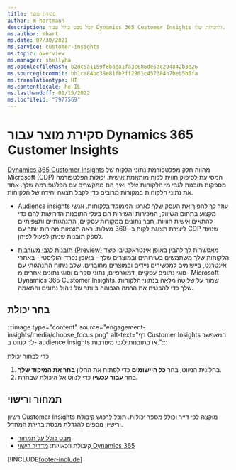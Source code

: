 ```yaml
---
title: סקירת מוצר
author: m-hartmann
description: קבל מבט כולל עבור Dynamics 365 Customer Insights והיכולות שלו.
ms.author: mhart
ms.date: 07/30/2021
ms.service: customer-insights
ms.topic: overview
ms.manager: shellyha
ms.openlocfilehash: b2dc5a1159f8baea1fa3c686de5ac294842b3e26
ms.sourcegitcommit: bb1ca84bc38e81fb2ff2961c457384b7beb5b5fa
ms.translationtype: HT
ms.contentlocale: he-IL
ms.lasthandoff: 01/15/2022
ms.locfileid: "7977569"
---
```

# <a name="product-overview-for-dynamics-365-customer-insights"></a>סקירת מוצר עבור Dynamics 365 Customer Insights

[Dynamics 365 Customer Insights](https://dynamics.microsoft.com/ai/customer-insights/) מהווה חלק מפלטפורמת נתוני הלקוח של Microsoft (CDP) המסייעת לסיפוק חווית לקוח מותאמת אישית. יכולות הפלטפורמה מספקות תובנות לגבי מי הלקוחות שלך ואיך הם מתקשרים עם הפלטפורמה שלך. אחד את נתוני הלקוחות במקורות מרובים כדי לקבל תצוגה יחידה של הלקוחות.


- [Audience insights](audience-insights/overview.md) עוזר לך להפוך את העסק שלך לארגון הממוקד בלקוחות. אנשי מקצוע בתחום השיווק, המכירות והשירות הם בעלי התובנות הדרושות להם כדי להתאים אישית חוויות. חבר נתונים ממקורות עסקיים, התנהגותיים ותצפיתיים ליצירת תצוגת לקוח ב- 360 מעלות. ראה תוצאות מהירות יותר עם CDP שנועד לספק תובנות שניתן לפעול לפיהן. 

- [תובנות לגבי מעורבות (Preview)](engagement-insights/index.yml) מאפשרות לך להבין באופן אינטראקטיבי כיצד הלקוחות שלך משתמשים בשירותים ובמוצרים שלך - באופן נפרד והוליסטי - באתרי אינטרנט, ביישומים למכשירים ניידים ובמוצרים מחוברים. שלב ניתוח התנהגותי עם סוגי נתונים עסקיים, דמוגרפיים, נתוני סקרים וסוגי נתונים אחרים מ- Microsoft Dynamics 365 Customer Insights. שמור על שליטה מלאה בנתוני הלקוחות שלך כדי להבטיח את הרמה הגבוהה ביותר של ניהול נתונים והתאמה.
 
## <a name="choose-a-capability"></a>בחר יכולת

:::image type="content" source="engagement-insights/media/choose_focus.png" alt-text="דף Customer Insights המאפשר לך לנווט ב- audience insights או בתובנות לגבי מעורבות.":::

כדי לבחור יכולת

1. בחלונית הניווט, בחר **כל היישומים** כדי לפתוח את החלון **בחר את המיקוד שלך**.
1. בחר **עבור עכשיו** כדי לנווט אל היכולת שבחרת.

## <a name="pricing-and-licensing"></a>תמחור ורישוי

רשיון Customer Insights מוקצה לפי דייר וכולל מספר יכולות. תוכל לרכוש קיבולת ורישיון נוספים להגדלת מכסת ברירת המחדל. 
- [מבט כולל על תמחור](https://dynamics.microsoft.com/ai/customer-insights/pricing/)
- קיבולת וזכאויות: [מדריך רישוי Dynamics 365](https://go.microsoft.com/fwlink/?LinkId=866544)

[!INCLUDE[footer-include](includes/footer-banner.md)]